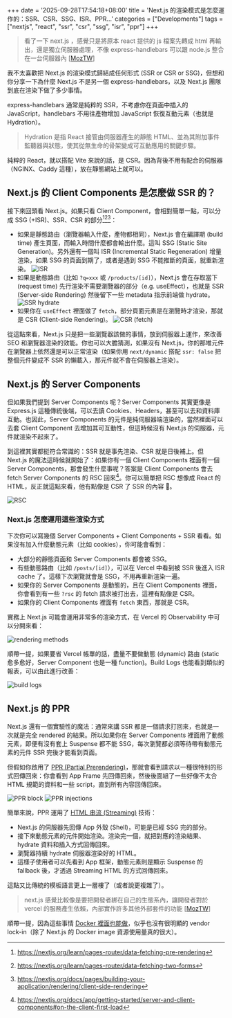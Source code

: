 +++
date = '2025-09-28T17:54:18+08:00'
title = 'Next.js 的渲染模式是怎麼運作的：SSR、CSR、SSG、ISR、PPR…'
categories = ["Developments"]
tags = ["nextjs", "react", "ssr", "csr", "ssg", "isr", "ppr"]
+++

> 看了一下 next.js ，感覺只是將原本 react 提供的 js 檔案先轉成 html 再輸出，還是獨立伺服器處理，不像 express-handlebars 可以跟 node.js 整合在一台伺服器內 [[MozTW](https://t.me/moztw_general/1/263038)]

我不太喜歡把 Next.js 的渲染模式歸結成任何形式 (SSR or CSR or SSG)，但想和你分享一下為什麼 Next.js 不是另一個 express-handlebars，以及 Next.js 團隊到底在渲染下做了多少事情。

express-handlebars 通常是純粹的 SSR，不考慮你在頁面中插入的 JavaScript，handlebars 不用往產物增加 JavaScript 恢復互動元素（也就是 Hydration）。

> Hydration 是指 React 接管由伺服器產生的靜態 HTML、並為其附加事件監聽器與狀態，使其從無生命的骨架變成可互動應用的關鍵步驟。

純粹的 React，就以搭配 Vite 來說的話，是 CSR。因為背後不用有配合的伺服器（NGINX、Caddy 這種），放在靜態網站上就可以。

## Next.js 的 Client Components 是怎麼做 SSR 的？

接下來回頭看 Next.js。如果只看 Client Component，會相對簡單一點，可以分成 SSG (+ISR)、SSR、CSR 的部分[^1][^2][^3]：

- 如果是靜態路由（瀏覽器輸入什麼，產物都相同），Next.js 會在編譯期 (build time) 產生頁面，而輸入時間什麼都會輸出什麼。這叫 SSG (Static Site Generation)。另外還有一個叫 ISR (Incremental Static Regeneration) 增量渲染，如果 SSG 的頁面到期了，或者是遇到 SSG 不能推斷的頁面，就重新渲染。
  ![ISR](https://assets.blog.pan93.com/how-nextjs-rendering-works/isr.avif)
- 如果是動態路由（比如 `?q=xxx` 或 `/products/[id]`），Next.js 會在存取當下 (request time) 先行渲染不需要瀏覽器的部分（e.g. useEffect），也就是 SSR (Server-side Rendering) 然後留下一些 metadata 指示前端做 hydrate。
  ![SSR hydrate](https://assets.blog.pan93.com/how-nextjs-rendering-works/ssr-hydrate.avif)
- 如果你在 `useEffect` 裡面做了 `fetch`，部分頁面元素是在瀏覽時才渲染，那就是 CSR (Client-side Rendering)。
  ![CSR (fetch)](https://assets.blog.pan93.com/how-nextjs-rendering-works/csr-fetch.avif)

從這點來看，Next.js 只是把一些瀏覽器該做的事情，放到伺服器上運作，來改善 SEO 和瀏覽器渲染的效能。你也可以大膽猜測，如果沒有 Next.js，你的那堆元件在瀏覽器上依然還是可以正常渲染（如果你用 `next/dynamic` 搭配 `ssr: false` 把整個元件變成不 SSR 的懶載入，那元件就不會在伺服器上渲染）。

[^1]: <https://nextjs.org/learn/pages-router/data-fetching-pre-rendering>
[^2]: <https://nextjs.org/learn/pages-router/data-fetching-two-forms>
[^3]: <https://nextjs.org/docs/pages/building-your-application/rendering/client-side-rendering>

## Next.js 的 Server Components

但如果我們提到 Server Components 呢？Server Components 其實更像是 Express.js 這種傳統後端，可以去讀 Cookies、Headers，甚至可以去和資料庫互動。也因此，Server Components 的元件是純伺服器端渲染的，當然裡面可以去套 Client Component 去增加其可互動性，但這時候沒有 Next.js 的伺服器，元件就渲染不起來了。

到這裡其實都挺符合常識的：SSR 就是事先渲染、CSR 就是日後補上。但 Next.js 的魔法這時候就開始了：如果你有一個 Client Components 裡面有一個 Server Components，那會發生什麼事呢？答案是 Client Components 會去 fetch Server Components 的 RSC 回來[^4]。你可以簡單把 RSC 想像成 React 的 HTML，反正就這點來看，他有點像是 CSR 了 SSR 的內容 🫠。

![RSC](https://assets.blog.pan93.com/how-nextjs-rendering-works/rsc.avif)

[^4]: <https://nextjs.org/docs/app/getting-started/server-and-client-components#on-the-client-first-load>

### Next.js 怎麼運用這些渲染方式

下次你可以寫幾個 Server Components + Client Components + SSR 看看。如果沒有加入什麼動態元素（比如 cookies），你可能會看到：

- 大部分的靜態頁面和 Server Components 都會被 SSG。
- 有些動態路由（比如 `/posts/[id]`），可以在 Vercel 中看到被 SSR 後進入 ISR cache 了。這樣下次瀏覽就會是 SSG，不用再重新渲染一遍。
- 如果你的 Server Components 是動態的，且在 Client Components 裡面，你會看到有一些 `?rsc` 的 fetch 請求被打出去，這裡有點像是 CSR。
- 如果你的 Client Components 裡面有 `fetch` 東西，那就是 CSR。

實務上 Next.js 可能會運用非常多的渲染方式，在 Vercel 的 Observability 中可以分開來看：

![rendering methods](https://assets.blog.pan93.com/how-nextjs-rendering-works/rendering-methods.avif)

順帶一提，如果要省 Vercel 帳單的話，盡量不要做動態 (dynamic) 路由 (static 愈多愈好，Server Component 也是一種 function)。Build Logs 也能看到類似的報表，可以由此進行改善：

![build logs](https://assets.blog.pan93.com/how-nextjs-rendering-works/build-logs.avif)

## Next.js 的 PPR

Next.js 還有一個實驗性的魔法：通常來講 SSR 都是一個請求打回來，也就是一次就是完全 rendered 的結果。所以如果你在 Server Components 裡面用了動態元素，即便有沒有套上 Suspense 都不能 SSG，每次瀏覽都必須等待帶有動態元素的元件 SSR 完後才能看到頁面。

但假如你啟用了 [PPR (Partial Prerendering)](https://nextjs.org/docs/app/getting-started/partial-prerendering)，那就會看到請求以一種很特別的形式回傳回來：你會看到 App Frame 先回傳回來，然後後面組了一些好像不太合 HTML 規範的資料和一些 script，直到所有內容回傳回來。

![PPR block](https://assets.blog.pan93.com/how-nextjs-rendering-works/ppr-block.avif)
![PPR injections](https://assets.blog.pan93.com/how-nextjs-rendering-works/ppr-injection.avif)

簡單來說，PPR 運用了 [HTML 串流 (Streaming)](https://nextjs.org/learn/dashboard-app/streaming) 技術：

- Next.js 的伺服器先回傳 App 外殼 (Shell)，可能是已經 SSG 完的部分。
- 接下來動態元素的元件開始渲染。渲染完一個，就把對應的渲染結果、hydrate 資料和插入方式回傳回來。
- 瀏覽器持續 hydrate 伺服器渲染好的 HTML。
- 這樣子使用者可以先看到 App 框架，動態元素則是顯示 Suspense 的 fallback 後，才透過 Streaming HTML 的方式回傳回來。

這點又比傳統的模板語言更上一層樓了（或者說更複雜了）。

> next.js 感覺比較像是要把開發者綁在自己的生態系內，讓開發者對於 vercel 的服務產生依賴，內部實作許多其他外部套件的功能 [[MozTW](https://t.me/moztw_general/1/263052)]

順帶一提，因為這些事情 [Docker 裡面也能做](https://nextjs.org/docs/app/getting-started/deploying#docker)，似乎也沒有很明顯的 vendor lock-in（除了 Next.js 的 Docker image 資源使用量真的很大）。
